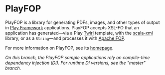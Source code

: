 PlayFOP
=======

PlayFOP is a library for generating PDFs, images, and other types of output in [Play Framework](https://www.playframework.com/) applications. PlayFOP accepts XSL-FO that an application has generated—via a Play [Twirl](https://www.playframework.com/documentation/2.6.x/ScalaTemplates) template, with the [scala-xml](https://github.com/scala/scala-xml) library, or as a `String`—and processes it with [Apache FOP](https://xmlgraphics.apache.org/fop/).

For more information on PlayFOP, see its [homepage](https://www.dmanchester.com/playfop).

_On this branch, the PlayFOP sample applications rely on compile-time dependency injection (DI). For runtime DI versions, see the "master" branch._

